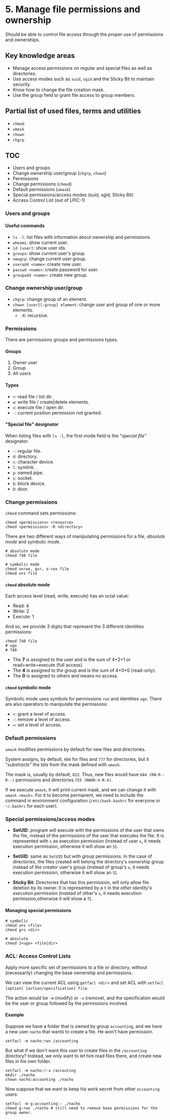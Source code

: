 # 5. Manage file permissions and ownership

Should be able to control file access through the proper use of permissions and ownerships.

## Key knowledge areas

* Manage access permissions on regular and special files as well as directories.
* Use access modes such as `suid`, `sgid` and the Sticky Bit to maintain security.
* Know how to change the file creation mask.
* Use the group field to grant file access to group members.


## Partial list of used files, terms and utilities

* `chmod`
* `umask`
* `chown`
* `chgrp`

## TOC

* Users and groups
* Change ownership user/group (`chgrp`, `chown`)
* Permissions
* Change permissions (`chmod`)
* Default permissions (`umask`)
* Special permissions/access modes (suid, sgid, Sticky Bit)
* Access Control List (out of LPIC-1)

### Users and groups

#### Useful commands

* `ls -l`: list files with information about ownership and permissions.
* `whoami`: show current user.
* `id [user]`: show user ids.
* `groups`: show current user's group.
* `newgrp`: change current user group.
* `useradd <name>`: create new user.
* `passwd <name>`: create password for user.
* `groupadd <name>`: create new group.

### Change ownership user/group

* `chgrp`: change group of an element.
* `chown [user][:group] element`: change user and group of one or more elements.
    * `-R`: recursive.

### Permissions

There are permissions groups and permissions types.

#### Groups

1. Owner user
2. Group
3. All users

#### Types

* `r`: read file / list dir.
* `w`: write file / create|delete elements.
* `x`: execute file / open dir.
* `-`: current position permission not granted.

#### "Special file" designator

When listing files with `ls -l`, the first mode field is the _"special file"_ designator.

* `-`: regular file.
* `d`: directory.
* `c`: character device.
* `l`: symlink.
* `p`: named pipe.
* `s`: socket.
* `b`: block device.
* `D`: door.

### Change permissions

`chmod` command sets permissions:

```
chmod <permissions> <resource>
chmod <permissions> -R <directory>
```

There are two different ways of manipulating permissions for a file, _absolute mode_ and _symbolic mode_.

```
# absolute mode
chmod 740 file

# symbolic mode
chmod u=rwx, g=r, o-rwx file
chmod u+x file
```

#### `chmod` absolute mode

Each access level (read, write, execute) has an octal value:

* Read: 4
* Write: 2
* Execute: 1

And so, we provide 3 digits that represent the 3 different identities permissions:

```
chmod 740 file
# ugo
# 740
```

* The __7__ is assigned to the user and is the sum of 4+2+1 or read+write+execute (full access).
* The __4__ is assigned to the group and is the sum of 4+0+0 (read-only).
* The __0__ is assigned to others and means no access.

#### `chmod` symbolic mode

Symbolic mode uses symbols for permissions `rwx` and identities `ugo`. There are also operators to manipulate the permissons:

* `+`: grant a level of access.
* `-`: remove a level of access.
* `=`: set a level of access.

### Default permissions

`umask` modifies permissions by default for new files and directories.

System assigns, by default, `666` for files and `777` for directories, but it _"substracts"_ the bits from the mask defined with `umask`. 

The mask is, usually by default, `022`. Thus, new files would have `644 (RW-R--R--)` permissions and directories `755 (RWXR-X-R-X)`.

If we execute `umask`, it will print current mask, and we can change it with `umask <mask>`. For it to become permanent, we need to include the command in environment configuration (`/etc/bash.bashrc` for everyone or `~/.bashrc` for each user).

### Special permissions/access modes

* __SetUID__: program will execute with the permissions of the user that owns the file, instead of the permissions of the user that executes the file. It is represented with `s` as execution permission (instead of user `x`, it needs execution permission, otherwise it will show an `S`).

* __SetGID__: same as `SetUID` but with group permissions. In the case of directories, the files created will belong the directory's ownership group instead of the creator user's group (instead of group's `x`, it needs execution permission, otherwise it will show an `S`).

* __Sticky Bit__: Directories that has this permission, will only allow file deletion by its owner. It is represented by a `t` in the _other identity's execution permission_ (instead of other's `x`, it needs execution permission,otherwise it will show a `T`).

#### Managing special permissions

```
# symbolic
chmod u+s <file>
chmod g+s <dir>

# absolute
chmod 1<ugo> <file|dir>
```

### ACL: Access Control Lists

Apply more specific set of permissions to a file or directory, without (necessarily) changing the base ownership and permissions.

We can view the current ACL using `getfacl <dir>` and set ACL with `setfacl [option] [action/specification] file`.

The action would be `-m` (modify) or `-x` (remove), and the specification would be the user or group followed by the permissions involved.

#### Example

Suppose we have a folder that is owned by group `accounting`, and we have a new user `nacho` that wants to create a file. He won't have permission.

```
setfacl -m nacho:rwx /accounting
```

But what if we don't want this user to create files in the `/accounting` directory? Instead, we only want to let him read files there, and create new files in his own folder.

```
setfacl -m nacho:r-x /accouting
mkdir ./nacho
chown nacho:accounting ./nacho
```

Now suppose that we want to keep his work secret from other `accounting` users.

```
setfacl -m g:accounting:- ./nacho
chmod g-rwx ./nacho # still need to remove base permissions for the group owner.
```